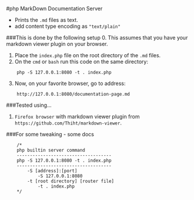 #php MarkDown Documentation Server

- Prints the `.md` files as text.
- add content type encoding as `"text/plain"`

###This is done by the following setup
0. This assumes that you have your markdown viewer plugin on your browser.
1. Place the `index.php` file on the root directory of the `.md` files.
2. On the `cmd` or `bash` run this code on the same directory:
```
	php -S 127.0.0.1:8080 -t . index.php 
```
3. Now, on your favorite browser, go to address:
```
	http://127.0.0.1:8080/documentation-page.md
```

###Tested using...
1. `Firefox browser` with markdown viewer plugin from `https://github.com/Thiht/markdown-viewer`.


###For some tweaking - some docs

```
	/*
	php builtin server command
	------------------------------------
	php -S 127.0.0.1:8080 -t . index.php 
	------------------------------------
		-S [address]:[port]
			-S 127.0.0.1:8080
		-t [root directory] [router file]
			-t . index.php 
	*/
```

